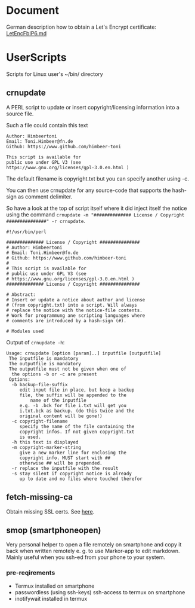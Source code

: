 # Document
German description how to obtain a Let's Encrypt
certificate: 
[LetEncFbIP6.md](LetEncFbIP6.md)

# UserScripts
Scripts for Linux user's ~/bin/ directory

## crnupdate
A PERL script to update or insert copyright/licensing
information into a source file.

Such a file could contain this text
```
Author: Himbeertoni
Email: Toni.Himbeer@fn.de
Github: https://www.github.com/himbeer-toni

This script is available for
public use under GPL V3 (see
https://www.gnu.org/licenses/gpl-3.0.en.html )
```
The default filename is copyright.txt but you can 
specify another using -c.

You can then use crnupdate for any source-code that supports the hash-sign as comment delimiter.

So have a look at the top of script itself 
where it did 
inject itself the notice using the command
`crnupdate -m "############## License / Copyright ###############" -r crnupdate`.
```
#!/usr/bin/perl

############## License / Copyright ###############
# Author: Himbeertoni
# Email: Toni.Himbeer@fn.de
# Github: https://www.github.com/himbeer-toni
# 
# This script is available for
# public use under GPL V3 (see
# https://www.gnu.org/licenses/gpl-3.0.en.html )
############## License / Copyright ###############

# Abstract:
# Insert or update a notice about author and license
# (from copyright.txt) into a script. Will always 
# replace the notice with the notice-file contents.
# Work for programmung ane scripting languages where
# comments are introduced by a hash-sign (#).

# Modules used
```
Output of `crnupdate -h`:
```
Usage: crnupdate [option [param]..] inputfile [outputfile]
 The inputfile is mandatory
 The outputfile is mandatory
 The outputfile must not be given when one of
  the options -b or -c are present
 Options:
  -b backup-file-suffix
     edit input file in place, but keep a backup
     file, the suffix will be appended to the
		 name of the inputfile
     e.g. -b .bck for file i.txt will get you
     i.txt.bck as backup. (do this twice and the
     original content will be gone!)
  -c copyright-filename
     specify the name of the file containing the
     copyright infos. If not given copyright.txt
     is used.
  -h this text is displayed
  -m copyright-marker-string
     give a new marker line for enclosing the
     copyright info. MUST start with ##
     otherwise ## will be prepended.
  -r replace the inputfile with the result
  -s stay silent if copyright notice is already
     up to date and no files where touched therefor
```

## fetch-missing-ca
Obtain missing SSL certs. See [here](fetch-missing-ca.md).

## smop (**sm**artphone**op**en)

Very personal helper
  to open a file remotely on smartphone and
  copy it back when written remotely
  e. g. to use Markor-app to edit markdown.
  Mainly useful when you ssh-ed from your
  phone to your system.
### pre-reqirements
  - Termux installed on smartphone
  - passwordless (using ssh-keys) ssh-access to termux on smartphone
  - inotifywait installed in termux

